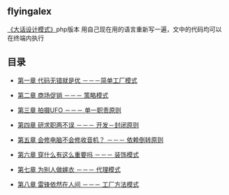 ## flyingalex

[《大话设计模式》](https://book.douban.com/subject/2334288/)php版本
用自己现在用的语言重新写一遍，文中的代码均可以在终端内执行

## 目录

- [第一章 代码无错就是优 －－－简单工厂模式](https://github.com/flyingalex/design-patterns-by-php/blob/master/chapter1.md)

- [第二章 商场促销 －－－ 策略模式](https://github.com/flyingalex/design-patterns-by-php/blob/master/chapter2.md)

- [第三章 拍摄UFO －－－ 单一职责原则](https://github.com/flyingalex/design-patterns-by-php/blob/master/chapter3.md)

- [第四章 研求职两不误 －－－ 开发－封闭原则](https://github.com/flyingalex/design-patterns-by-php/blob/master/chapter4.md)

- [第五章 会修电脑不会修收音机？ －－－ 依赖倒转原则](https://github.com/flyingalex/design-patterns-by-php/blob/master/chapter5.md)

- [第六章 穿什么有这么重要吗 －－－ 装饰模式](https://github.com/flyingalex/design-patterns-by-php/blob/master/chapter6.md)

- [第七章 为别人做嫁衣 －－－ 代理模式](https://github.com/flyingalex/design-patterns-by-php/blob/master/chapter7.md)

- [第八章 雷锋依然在人间 －－－ 工厂方法模式](https://github.com/flyingalex/design-patterns-by-php/blob/master/chapter8.md)

